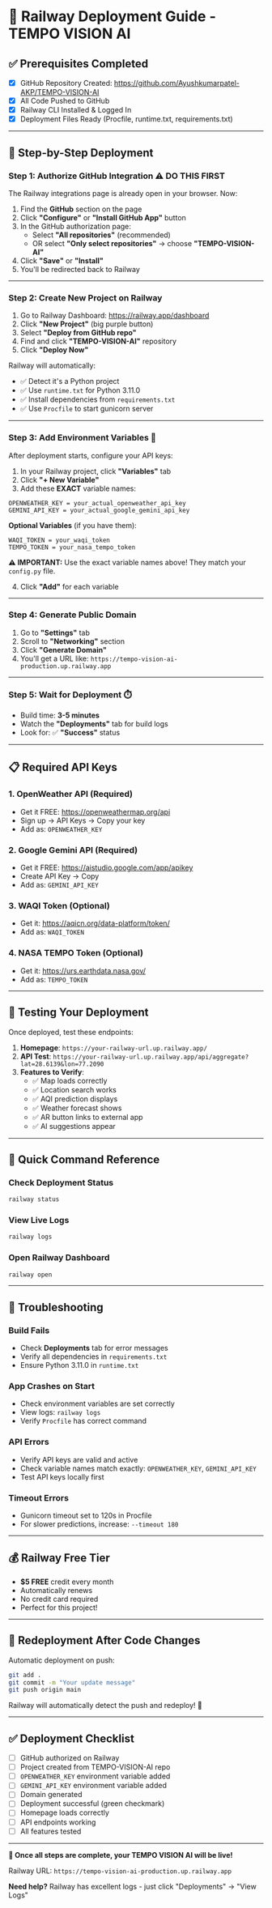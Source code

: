 # 🚂 Railway Deployment Guide - TEMPO VISION AI

## ✅ Prerequisites Completed
- [x] GitHub Repository Created: https://github.com/Ayushkumarpatel-AKP/TEMPO-VISION-AI
- [x] All Code Pushed to GitHub
- [x] Railway CLI Installed & Logged In
- [x] Deployment Files Ready (Procfile, runtime.txt, requirements.txt)

---

## 🔧 Step-by-Step Deployment

### **Step 1: Authorize GitHub Integration** ⚠️ **DO THIS FIRST**

The Railway integrations page is already open in your browser. Now:

1. Find the **GitHub** section on the page
2. Click **"Configure"** or **"Install GitHub App"** button
3. In the GitHub authorization page:
   - Select **"All repositories"** (recommended)
   - OR select **"Only select repositories"** → choose **"TEMPO-VISION-AI"**
4. Click **"Save"** or **"Install"**
5. You'll be redirected back to Railway

---

### **Step 2: Create New Project on Railway**

1. Go to Railway Dashboard: https://railway.app/dashboard
2. Click **"New Project"** (big purple button)
3. Select **"Deploy from GitHub repo"**
4. Find and click **"TEMPO-VISION-AI"** repository
5. Click **"Deploy Now"**

Railway will automatically:
- ✅ Detect it's a Python project
- ✅ Use `runtime.txt` for Python 3.11.0
- ✅ Install dependencies from `requirements.txt`
- ✅ Use `Procfile` to start gunicorn server

---

### **Step 3: Add Environment Variables** 🔑

After deployment starts, configure your API keys:

1. In your Railway project, click **"Variables"** tab
2. Click **"+ New Variable"**
3. Add these **EXACT** variable names:

```
OPENWEATHER_KEY = your_actual_openweather_api_key
GEMINI_API_KEY = your_actual_google_gemini_api_key
```

**Optional Variables** (if you have them):
```
WAQI_TOKEN = your_waqi_token
TEMPO_TOKEN = your_nasa_tempo_token
```

**⚠️ IMPORTANT:** Use the exact variable names above! They match your `config.py` file.

4. Click **"Add"** for each variable

---

### **Step 4: Generate Public Domain**

1. Go to **"Settings"** tab
2. Scroll to **"Networking"** section
3. Click **"Generate Domain"**
4. You'll get a URL like: `https://tempo-vision-ai-production.up.railway.app`

---

### **Step 5: Wait for Deployment** ⏱️

- Build time: **3-5 minutes**
- Watch the **"Deployments"** tab for build logs
- Look for: ✅ **"Success"** status

---

## 📋 Required API Keys

### **1. OpenWeather API** (Required)
- Get it FREE: https://openweathermap.org/api
- Sign up → API Keys → Copy your key
- Add as: `OPENWEATHER_KEY`

### **2. Google Gemini API** (Required)
- Get it FREE: https://aistudio.google.com/app/apikey
- Create API Key → Copy
- Add as: `GEMINI_API_KEY`

### **3. WAQI Token** (Optional)
- Get it: https://aqicn.org/data-platform/token/
- Add as: `WAQI_TOKEN`

### **4. NASA TEMPO Token** (Optional)
- Get it: https://urs.earthdata.nasa.gov/
- Add as: `TEMPO_TOKEN`

---

## 🧪 Testing Your Deployment

Once deployed, test these endpoints:

1. **Homepage**: `https://your-railway-url.up.railway.app/`
2. **API Test**: `https://your-railway-url.up.railway.app/api/aggregate?lat=28.6139&lon=77.2090`
3. **Features to Verify**:
   - ✅ Map loads correctly
   - ✅ Location search works
   - ✅ AQI prediction displays
   - ✅ Weather forecast shows
   - ✅ AR button links to external app
   - ✅ AI suggestions appear

---

## 🎯 Quick Command Reference

### Check Deployment Status
```bash
railway status
```

### View Live Logs
```bash
railway logs
```

### Open Railway Dashboard
```bash
railway open
```

---

## 🐛 Troubleshooting

### **Build Fails**
- Check **Deployments** tab for error messages
- Verify all dependencies in `requirements.txt`
- Ensure Python 3.11.0 in `runtime.txt`

### **App Crashes on Start**
- Check environment variables are set correctly
- View logs: `railway logs`
- Verify `Procfile` has correct command

### **API Errors**
- Verify API keys are valid and active
- Check variable names match exactly: `OPENWEATHER_KEY`, `GEMINI_API_KEY`
- Test API keys locally first

### **Timeout Errors**
- Gunicorn timeout set to 120s in Procfile
- For slower predictions, increase: `--timeout 180`

---

## 💰 Railway Free Tier

- **$5 FREE** credit every month
- Automatically renews
- No credit card required
- Perfect for this project!

---

## 🔄 Redeployment After Code Changes

Automatic deployment on push:
```bash
git add .
git commit -m "Your update message"
git push origin main
```

Railway will automatically detect the push and redeploy! 🚀

---

## ✅ Deployment Checklist

- [ ] GitHub authorized on Railway
- [ ] Project created from TEMPO-VISION-AI repo
- [ ] `OPENWEATHER_KEY` environment variable added
- [ ] `GEMINI_API_KEY` environment variable added
- [ ] Domain generated
- [ ] Deployment successful (green checkmark)
- [ ] Homepage loads correctly
- [ ] API endpoints working
- [ ] All features tested

---

**🎉 Once all steps are complete, your TEMPO VISION AI will be live!**

Railway URL: `https://tempo-vision-ai-production.up.railway.app`

**Need help?** Railway has excellent logs - just click "Deployments" → "View Logs"
